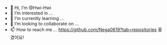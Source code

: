 - 👋 Hi, I’m @Hwi-Hwi
- 👀 I’m interested in ...
- 🌱 I’m currently learning ...
- 💞️ I’m looking to collaborate on ...
- 📫 How to reach me ...                       https://github.com/Nega0619?tab=repositories 옮겼어요!

<!---
Hwi-Hwi/Hwi-Hwi is a ✨ special ✨ repository because its `README.md` (this file) appears on your GitHub profile.
You can click the Preview link to take a look at your changes.
--->
